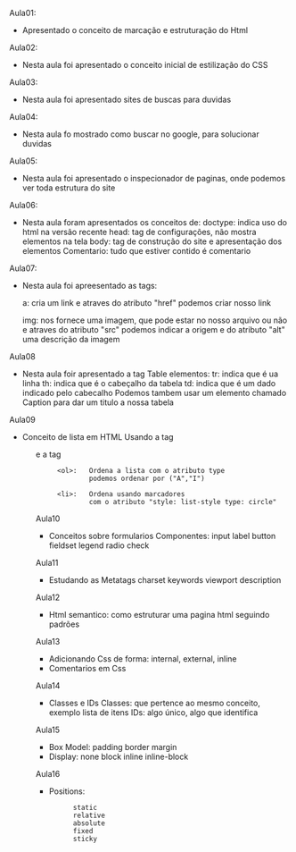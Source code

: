 Aula01:
- Apresentado o conceito de marcação e estruturação do Html



Aula02:
- Nesta aula foi apresentado o conceito inicial de estilização
do CSS



Aula03:
- Nesta aula foi apresentado sites de buscas para duvidas



Aula04:
- Nesta aula fo mostrado como buscar no google, para solucionar duvidas



Aula05:
- Nesta aula foi apresentado o inspecionador de paginas,
onde podemos ver toda estrutura do site



Aula06:
- Nesta aula foram apresentados os conceitos de:
    doctype: indica uso do html na versão recente
    head: tag de configurações, não mostra elementos na tela
    body: tag de construção do site  e apresentação dos elementos
    Comentario: <!--comentario--> tudo que estiver contido é comentario


Aula07:
- Nesta aula foi apreesentado as tags:
    
    a: cria um link e atraves do atributo "href" podemos criar nosso link

    img: nos fornece uma imagem, que pode estar no nosso arquivo ou não e atraves do atributo "src" podemos indicar a origem e do atributo "alt" uma descrição da imagem



Aula08
- Nesta aula foir apresentado a tag Table
    elementos:
                tr: indica que é ua linha
                th: indica que é o cabeçalho da tabela
                td: indica que é um dado indicado pelo cabecalho
    Podemos tambem usar um elemento chamado Caption
    para dar um titulo a nossa tabela


Aula09
- Conceito de lista em HTML
    Usando a tag <ol> e a tag <ul>
        
        <ol>:   Ordena a lista com o atributo type
                podemos ordenar por ("A","I")
        
        <li>:   Ordena usando marcadores
                com o atributo "style: list-style type: circle"


Aula10
- Conceitos sobre formularios
    Componentes:
                input
                label
                button
                fieldset
                legend
                radio
                check

Aula11
- Estudando as Metatags
    charset 
    keywords
    viewport
    description

Aula12
- Html semantico: como estruturar uma pagina html seguindo padrões

Aula13
- Adicionando Css de forma: internal, external, inline
- Comentarios em Css

Aula14
- Classes e IDs
    Classes: que pertence ao mesmo conceito, exemplo lista de itens
    IDs: algo único, algo que identifica

Aula15
- Box Model:
            padding
            border
            margin
- Display:
            none
            block
            inline
            inline-block


Aula16
- Positions:

            static
            relative
            absolute
            fixed
            sticky



